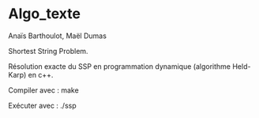 # Algo_texte
Anaïs Barthoulot, Maël Dumas

Shortest String Problem.

Résolution exacte du SSP en programmation dynamique (algorithme Held-Karp) en c++.

Compiler avec : make 

Exécuter avec : ./ssp
